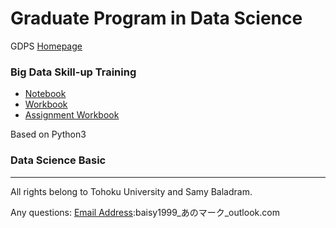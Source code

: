 # Graduate Program in Data Science

GDPS [Homepage](https://sites.google.com/tohoku.ac.jp/gpds-course/home)

### Big Data Skill-up Training 
- [Notebook](GSIS_BigDataSkillUp_LectureNotes.ipynb)  
- [Workbook](“Big_Data_Skill_up_Training_❯_Practice_Workbook_Shin.ipynb)
- [Assignment Workbook](Big_Data_Skill_up_Training_❯_Assignment_Workbook_Shin.ipynb)

Based on Python3

### Data Science Basic
---
All rights belong to Tohoku University and Samy Baladram.

Any questions: [Email Address](mailto:baisy1999@outlook.com):baisy1999_あのマーク_outlook.com